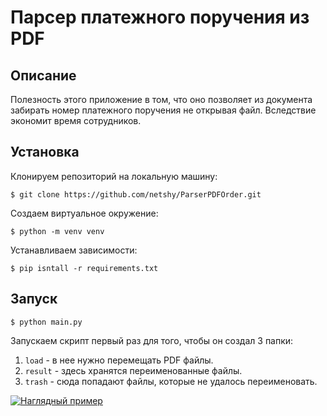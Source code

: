# Парсер платежного поручения из PDF

## Описание
Полезность этого приложение в том, что оно позволяет из документа забирать номер платежного поручения не открывая файл. Вследствие экономит время сотрудников.

## Установка
Клонируем репозиторий на локальную машину:
```
$ git clone https://github.com/netshy/ParserPDFOrder.git
```
Создаем виртуальное окружение:
```
$ python -m venv venv
```
Устанавливаем зависимости:
```
$ pip isntall -r requirements.txt
```

## Запуск
```
$ python main.py
```

Запускаем скрипт первый раз для того, чтобы он создал 3 папки:
1. `load` - в нее нужно перемещать PDF файлы.
2. `result` - здесь хранятся переименованные файлы.
3. `trash` - сюда попадают файлы, которые не удалось переименовать.

<a href="https://i.ibb.co/yykhtF1/demo-min.gif"><img src="https://i.ibb.co/yykhtF1/demo-min.gif" title="Наглядный пример"/></a>
